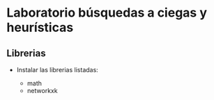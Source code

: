 # Laboratorio búsquedas a ciegas y heurísticas


## Librerias

- Instalar las librerias listadas:
  
  - math
  - networkxk

